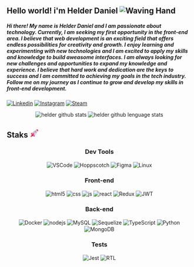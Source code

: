 ## Hello world! i'm Helder Daniel <img src="https://raw.githubusercontent.com/Tarikul-Islam-Anik/Animated-Fluent-Emojis/master/Emojis/Hand%20gestures/Waving%20Hand.png" alt="Waving Hand" width="24" height="24" />
##### Hi there! My name is Helder Daniel and I am passionate about technology. Currently, I am seeking my first opportunity in the front-end area. I believe that web development is an exciting field that offers endless possibilities for creativity and growth. I enjoy learning and experimenting with new technologies and I am excited to apply my skills and knowledge to build aweasome interfaces. I am always looking for new challenges and opportunities to expand my knowledge and experience. I believe that hard work and dedication are the keys to success and I am committed to achieving my goals in the tech industry. Follow me on my journey as I continue to grow and develop my skills in front-end development.
[![Linkedin](https://img.shields.io/badge/LinkedIn-0077B5?style=for-the-badge&logo=linkedin&logoColor=white)](https://www.linkedin.com/in/helder-dsa/)
[![Instagram](https://img.shields.io/badge/Instagram-E4405F?style=for-the-badge&logo=instagram&logoColor=white)](https://www.instagram.com/helder_dsa/)
[![Steam](https://img.shields.io/badge/Steam-000000?style=for-the-badge&logo=steam&logoColor=white)](https://steamcommunity.com/id/helderdsa/)
<div align="center">
  <img height="200px" alt="helder github stats" src="https://github-readme-stats.vercel.app/api?username=helderdsa&show_icons=true&theme=dracula&count_private=true" />
  <img height="200px" alt="helder github lenguage stats" src="https://github-readme-stats.vercel.app/api/top-langs/?username=helderdsa&show_icons=true&theme=dracula&count_private=true" />
</div>

## Staks <img src="https://raw.githubusercontent.com/Tarikul-Islam-Anik/tarikul-islam-anik/main/assets/images/Rocket.png" width="24">

<div align="center">
  <h3>Dev Tools</h3>
  <img align="center" alt="VSCode" src="https://img.shields.io/badge/VSCode-0078D4?style=for-the-badge&logo=visual%20studio%20code&logoColor=white" />
  <img align="center" alt="Hoppscotch" src="https://img.shields.io/badge/Hoppscotch-31C48D?style=for-the-badge&logo=hoppscotch&logoColor=white" />
  <img align="center" alt="Figma" src="https://img.shields.io/badge/Figma-F24E1E?style=for-the-badge&logo=figma&logoColor=white" />
  <img align="center" alt="Linux" src="https://img.shields.io/badge/Linux-FCC624?style=for-the-badge&logo=linux&logoColor=black" />
</div>

<div align="center">
  <h3>Front-end</h3>
  <img align="center" alt="html5" src="https://img.shields.io/badge/HTML5-E34F26?style=for-the-badge&logo=html5&logoColor=white" />
  <img align="center" alt="css" src="https://img.shields.io/badge/CSS3-1572B6?style=for-the-badge&logo=css3&logoColor=white" />
  <img align="center" alt="js" src="https://img.shields.io/badge/JavaScript-F7DF1E?style=for-the-badge&logo=javascript&logoColor=black" />
  <img align="center" alt="react" src="https://img.shields.io/badge/React-20232A?style=for-the-badge&logo=react&logoColor=61DAFB" />
  <img align="center" alt="Redux" src="https://img.shields.io/badge/Redux-593D88?style=for-the-badge&logo=redux&logoColor=white" />
  <img align="center" alt="JWT" src="https://img.shields.io/badge/JWT-black?style=for-the-badge&logo=JSON%20web%20tokens" />
</div>

<div align="center">
  <h3>Back-end</h3>
  <img align="center" alt="Docker" src="https://img.shields.io/badge/Docker-2CA5E0?style=for-the-badge&logo=docker&logoColor=white" />
  <img align="center" alt="nodejs" src="https://img.shields.io/badge/Node.js-43853D?style=for-the-badge&logo=node.js&logoColor=white" />
  <img align="center" alt="MySQL" src="https://img.shields.io/badge/MySQL-005C84?style=for-the-badge&logo=mysql&logoColor=white" />
  <img align="center" alt="Sequelize" src="https://img.shields.io/badge/Sequelize-52B0E7?style=for-the-badge&logo=Sequelize&logoColor=white" />
  <img align="center" alt="TypeScript" src="https://img.shields.io/badge/TypeScript-007ACC?style=for-the-badge&logo=typescript&logoColor=white" />
  <img align="center" alt="Python" src="https://img.shields.io/badge/python-3670A0?style=for-the-badge&logo=python&logoColor=ffdd54" />
  <img align="center" alt="MongoDB" src="https://img.shields.io/badge/MongoDB-4EA94B?style=for-the-badge&logo=mongodb&logoColor=white" />
</div>

<div align="center">
  <h3>Tests</h3>
  <img align="center" alt="Jest" src="https://img.shields.io/badge/Jest-323330?style=for-the-badge&logo=Jest&logoColor=white" />
  <img align="center" alt="RTL" src="https://img.shields.io/badge/testing%20library-323330?style=for-the-badge&logo=testing-library&logoColor=red" />
</div><br/>
